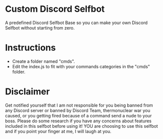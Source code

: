 # Custom Discord Selfbot
A predefined Discord Selfbot Base so you can make your own Discord Selfbot without starting from zero.

# Instructions
- Create a folder named "cmds".
- Edit the index.js to fit with your commands categories in the "cmds" folder.


# Disclaimer
Get notified yourself that I am not responsible for you being banned from any Discord server or banned by Discord Team, thermonuclear war you caused, or you getting fired because of a command send a nude to your boss.
Please do some research if you have any concerns about features included in this selfbot before using it!
YOU are choosing to use this selfbot and if you point your finger at me, I will laugh at you.
